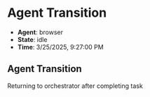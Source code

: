 # Agent Transition

- **Agent**: browser
- **State**: idle
- **Time**: 3/25/2025, 9:27:00 PM

## Agent Transition

Returning to orchestrator after completing task

